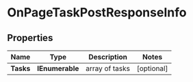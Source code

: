 # OnPageTaskPostResponseInfo


## Properties

| Name | Type | Description | Notes |
|------------ | ------------- | ------------- | -------------|
**Tasks** | **IEnumerable<OnPageTaskPostTaskInfo>** | array of tasks |[optional]|